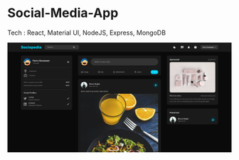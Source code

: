 # Social-Media-App

Tech : React, Material UI, NodeJS, Express, MongoDB

![Home](/images/picture1.png)
